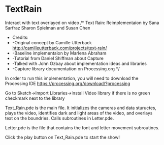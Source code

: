 # TextRain
Interact with text overlayed on video
/* Text Rain: Reimplementaion by Sana Sarfraz Sharon Spielman and Susan Chen
 * Credits:
 * -Original concept by Camille Utterback http://camilleutterback.com/projects/text-rain/ 
 * -Baseline implementaion by Marlena Abraham
 *  -Tutorial from Daniel Shiffman about Capture
 *  -Talked with John Ozbay about implementation ideas and libraries
 *  -Capture library documentation on Processing.org
 */

In order to run this implementation, you will need to download the Processing IDE https://processing.org/download/?processing

Go to Sketch->Import Libraries->Install Video library if there is no green checkmark next to the library 

Text_Rain.pde is the main file. It initializes the cameras and data stuructes, plays the video, identifies dark and light areas of the video, and overlays text on the boundries. Calls subroutines in Letter.pde. 

Letter.pde is the file that contains the font and letter movement subroutines. 

Click the play button on Text_Rain.pde to start the show! 
